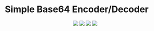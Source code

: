 # Simple Base64 Encoder/Decoder

<p align="center">
  <img src="https://img.shields.io/github/issues/AndreyTsivis/SCP-Secret-Labratory-CASSIE-Phrase-Generator?style=for-the-badge"/>
  <img src="https://img.shields.io/github/forks/AndreyTsivis/SCP-Secret-Labratory-CASSIE-Phrase-Generator?style=for-the-badge"/>
  <img src="https://img.shields.io/github/stars/AndreyTsivis/SCP-Secret-Labratory-CASSIE-Phrase-Generator?style=for-the-badge"/>
  <img src="https://img.shields.io/github/license/AndreyTsivis/SCP-Secret-Labratory-CASSIE-Phrase-Generator?style=for-the-badge"/>
</p>
